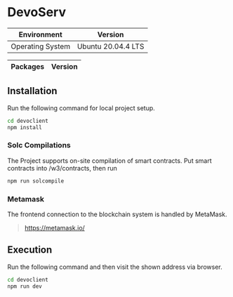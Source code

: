 # DevoServ

| Environment| Version|
|-|-|
Operating System    | Ubuntu 20.04.4 LTS


| Packages | Version |
|-|-|

## Installation

Run the following command for local project setup.
```sh
cd devoclient
npm install
```
### Solc Compilations
The Project supports on-site compilation of smart contracts. Put smart contracts into /w3/contracts, then run
```sh
npm run solcompile
```

### Metamask
The frontend connection to the blockchain system is handled by MetaMask.
> https://metamask.io/


## Execution
Run the following command and then visit the shown address via browser.
```sh
cd devoclient
npm run dev
```